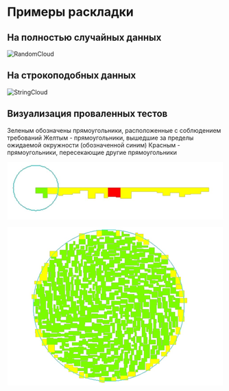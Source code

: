 ﻿# Примеры раскладки

## На полностью случайных данных
![RandomCloud](https://github.com/CaptainBelyash/tdd/blob/master/cs/TagsCloudVisualization_Tests/random.bmp)

## На строкоподобных данных
![StringCloud](https://github.com/CaptainBelyash/tdd/blob/master/cs/TagsCloudVisualization_Tests/string_like.bmp)

## Визуализация проваленных тестов
Зеленым обозначены прямоугольники, расположенные с соблюдением требований
Желтым - прямоугольники, вышедшие за пределы ожидаемой окружности (обозначенной синим)
Красным - прямоугольники, пересекающие другие прямоугольники


![FailedLayout](https://github.com/CaptainBelyash/tdd/blob/master/cs/TagsCloudVisualization_Tests/failed1.jpg)

![LowDensityLayout](https://github.com/CaptainBelyash/tdd/blob/master/cs/TagsCloudVisualization_Tests/failed2.jpg)
